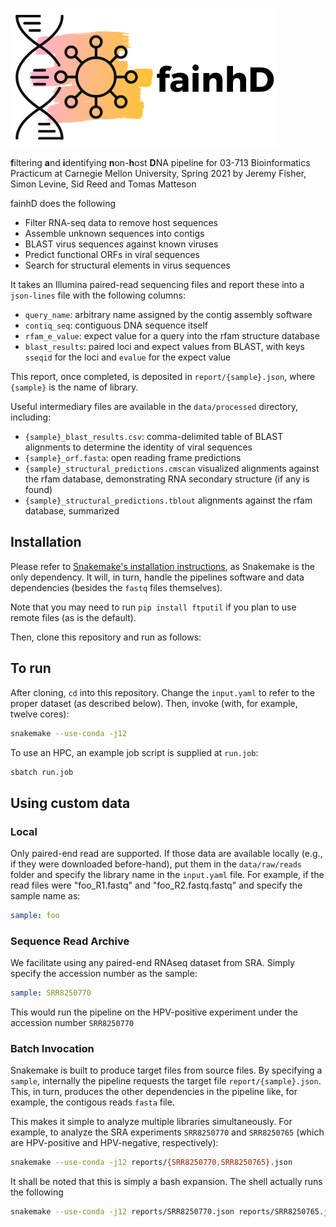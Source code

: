 ![](fainhD.png)

**f**iltering **a**nd **i**dentifying **n**on-**h**ost **D**NA pipeline for 03-713 Bioinformatics Practicum at Carnegie Mellon University, Spring 2021 by Jeremy Fisher, Simon Levine, Sid Reed and Tomas Matteson

fainhD does the following

- Filter RNA-seq data to remove host sequences
- Assemble unknown sequences into contigs
- BLAST virus sequences against known viruses
- Predict functional ORFs in viral sequences
- Search for structural elements in virus sequences

It takes an Illumina paired-read sequencing files and report these into a `json-lines` file with the following columns:

- `query_name`: arbitrary name assigned by the contig assembly software
- `contiq_seq`: contiguous DNA sequence itself
- `rfam_e_value`: expect value for a query into the rfam structure database
- `blast_results`: paired loci and expect values from BLAST, with keys `sseqid` for the loci and `evalue` for the expect value

This report, once completed, is deposited in `report/{sample}.json`, where `{sample}` is the name of library.

Useful intermediary files are available in the `data/processed` directory, including:

- `{sample}_blast_results.csv`: comma-delimited table of BLAST alignments to determine the identity of viral sequences
- `{sample}_orf.fasta`: open reading frame predictions
- `{sample}_structural_predictions.cmscan` visualized alignments against the rfam database, demonstrating RNA secondary structure (if any is found)
- `{sample}_structural_predictions.tblout` alignments against the rfam database, summarized

## Installation

Please refer to [Snakemake's installation instructions](https://snakemake.readthedocs.io/en/stable/getting_started/installation.html), as Snakemake is the only dependency. It will, in turn, handle the pipelines software and data dependencies (besides the `fastq` files themselves).

Note that you may need to run ```pip install ftputil``` if you plan to use remote files (as is the default).

Then, clone this repository and run as follows:

## To run
After cloning, `cd` into this repository. Change the `input.yaml` to refer to the proper dataset (as described below). Then, invoke (with, for example, twelve cores):
```bash
snakemake --use-conda -j12 
```

To use an HPC, an example job script is supplied at `run.job`:
```bash
sbatch run.job
```

## Using custom data

### Local

Only paired-end read are supported. If those data are available locally (e.g., if they were downloaded before-hand), put them in the `data/raw/reads` folder and specify the library name in the `input.yaml` file. For example, if the read files were "foo_R1.fastq" and "foo_R2.fastq.fastq" and specify the sample name as:

```yaml
sample: foo
```

### Sequence Read Archive

We facilitate using any paired-end RNAseq dataset from SRA. Simply specify the accession number as the sample:

```yaml
sample: SRR8250770 
```

This would run the pipeline on the HPV-positive experiment under the accession number `SRR8250770`

### Batch Invocation

Snakemake is built to produce target files from source files. By specifying a `sample`, internally the pipeline requests the target file `report/{sample}.json`. This, in turn, produces the other dependencies in the pipeline like, for example, the contigous reads `fasta` file.

This makes it simple to analyze multiple libraries simultaneously. For example, to analyze the SRA experiments `SRR8250770` and `SRR8250765` (which are HPV-positive and HPV-negative, respectively):

```bash
snakemake --use-conda -j12 reports/{SRR8250770,SRR8250765}.json
```

It shall be noted that this is simply a bash expansion. The shell actually runs the following 

```bash
snakemake --use-conda -j12 reports/SRR8250770.json reports/SRR8250765.json
```
